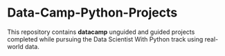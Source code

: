 # Data-Camp-Python-Projects

This repository contains **datacamp** unguided and guided  projects completed while  pursuing the Data Scientist With Python track using real-world data.


